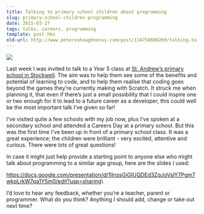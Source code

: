 ```yaml
---
title: Talking to primary school children about programming
slug: primary-school-children-programming
date: 2015-03-27
tags: talks, careers, programming
template: post.hbs
old-url: http://www.peteroshaughnessy.com/post/114758690269/talking-to-primary-school-children-about
---
```


![](http://41.media.tumblr.com/207557d8490554d81cbcb6fc4880c1d5/tumblr_inline_nxkdgy2uD11r5besl_540.png)

Last week I was invited to talk to a Year 5 class at [St. Andrew’s
primary school in
Stockwell](http://www.standrewsprimaryschoolstockwell.org/). The aim was
to help them see some of the benefits and potential of learning to code,
and to help them realise that coding goes beyond the games they’re
currently making with Scratch. It struck me when planning it, that even
if there’s just a small possibility that I could inspire one or two
enough for it to lead to a future career as a developer, this could well
be the most important talk I’ve given so far!

I’ve visited quite a few schools with my job now, plus I’ve spoken at a
secondary school and attended a Careers Day at a primary school. But
this was the first time I’ve been up in front of a primary school class.
It was a great experience; the children were brilliant - very excited,
attentive and curious. There were lots of great questions!

In case it might just help provide a starting point to anyone else who
might talk about programming to a similar age group, here are the slides
I used:

<https://docs.google.com/presentation/d/1lInssGiGIUQDEd3ZqJoVsIY7Pgm7wkpLrkW7qa1Y5m0/edit?usp=sharing>\

I’d love to hear any feedback, whether you’re a teacher, parent or
programmer. What do you think? Anything I should add, change or take out
next time?


